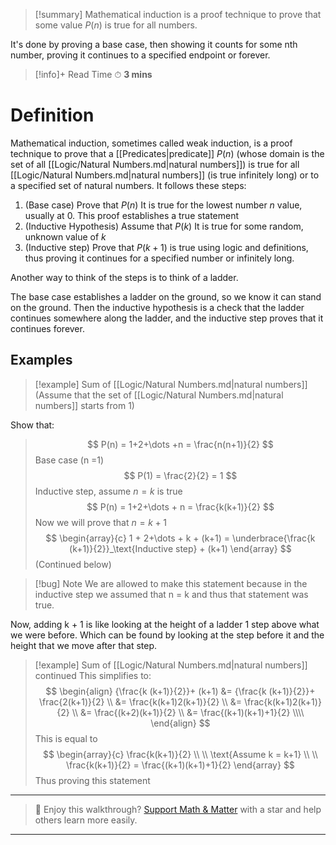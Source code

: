 
> [!summary]
Mathematical induction is a proof technique to prove that some value $P(n)$ is true for all numbers. 
>
It's done by proving a base case, then showing it counts for some nth number, proving it continues to a specified endpoint or forever.

>[!info]+ Read Time
⏱ **3 mins**

# Definition
Mathematical induction, sometimes called weak induction, is a proof technique to prove that a [[Predicates|predicate]] $P(n)$ (whose domain is the set of all [[Logic/Natural Numbers.md|natural numbers]]) is true for all [[Logic/Natural Numbers.md|natural numbers]] (is true infinitely long) or to a specified set of natural numbers. It follows these steps:
1. (Base case) Prove that $P(n)$ It is true for the lowest number $n$ value, usually at 0. This proof establishes a true statement
2. (Inductive Hypothesis) Assume that $P(k)$ It is true for some random, unknown value of $k$
3. (Inductive step) Prove that $P(k+1)$ is true using logic and definitions, thus proving it continues for a specified number or infinitely long.

Another way to think of the steps is to think of a ladder. 

The base case establishes a ladder on the ground, so we know it can stand on the ground. Then the inductive hypothesis is a check that the ladder continues somewhere along the ladder, and the inductive step proves that it continues forever.

## Examples
>[!example] Sum of [[Logic/Natural Numbers.md|natural numbers]]
(Assume that the set of [[Logic/Natural Numbers.md|natural numbers]] starts from 1)
>
Show that: 
>$$
P(n) = 1+2+\dots +n = \frac{n(n+1)}{2}
>$$
Base case (n =1)
>$$
P(1) = \frac{2}{2} = 1
>$$
Inductive step, assume $n =k$ is true
>$$
P(n) = 1+2+\dots + n = \frac{k(k+1)}{2}
>$$
Now we will prove that $n = k+1$
>$$
\begin{array}{c}
1 + 2+\dots + k + (k+1) = \underbrace{\frac{k (k+1)}{2}}_\text{Inductive step} + (k+1)
\end{array}
> $$
> (Continued below)

>[!bug] Note
We are allowed to make this statement because in the inductive step we assumed that n = k and thus that statement was true.
> 
Now, adding k + 1 is like looking at the height of a ladder 1 step above what we were before. Which can be found by looking at the step before it and the height that we move after that step.

>[!example] Sum of [[Logic/Natural Numbers.md|natural numbers]] continued 
This simplifies to:
>$$ \begin{align}
{\frac{k (k+1)}{2}}+ (k+1) &= {\frac{k (k+1)}{2}}+ \frac{2(k+1)}{2}  \\
&= \frac{k(k+1)2(k+1)}{2} \\ 
&= \frac{k(k+1)2(k+1)}{2} \\ 
&= \frac{(k+2)(k+1)}{2} \\ 
&= \frac{(k+1)(k+1)+1}{2} \\\\
\end{align}
> $$
This is equal to 
> $$
\begin{array}{c}
\frac{k(k+1)}{2} \\ \\
\text{Assume k = k+1} \\
\\
\frac{k(k+1)}{2} = \frac{(k+1)(k+1)+1}{2}
\end{array}
>$$
Thus proving this statement


---

> 🧠 Enjoy this walkthrough? [Support Math & Matter](https://github.com/rajeevphysics/Obsidian-MathMatter) with a star and help others learn more easily.

---
